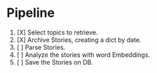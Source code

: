 # Pipeline

1. [X] Select topics to retrieve.
2. [X] Archive Stories, creating a dict by date.
3. [ ] Parse Stories.
4. [ ] Analyze the stories with word Embeddings.
5. [ ] Save the Stories on DB.
